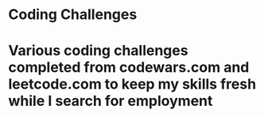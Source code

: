# Coding Challenges
# Various coding challenges completed from codewars.com and leetcode.com to keep my skills fresh while I search for employment
